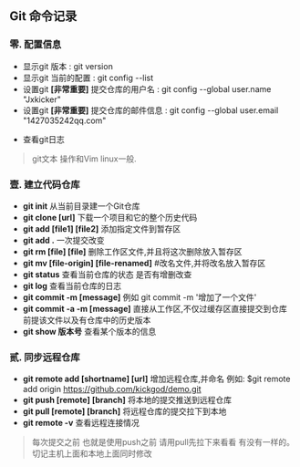 Git 命令记录
---
### 零. 配置信息
  *  显示git 版本 : git version
  *  显示git 当前的配置          : git config --list 
  *  设置git **[非常重要]**  提交仓库的用户名     : git config --global user.name  "Jxkicker"
  *  设置git **[非常重要]**  提交仓库的邮件信息  : git config --global user.email  "1427035242qq.com"
+ 查看git日志  
> git文本 操作和Vim linux一般.

### 壹. 建立代码仓库
* **git init** 从当前目录建一个Git仓库
* **git clone [url]**  下载一个项目和它的整个历史代码
* **git add [file1] [file2]** 添加指定文件到暂存区
* **git add .** 一次提交改变 
* **git rm [file] [file]** 删除工作区文件,并且将这次删除放入暂存区
* **git mv [file-origin] [file-renamed]** #改名文件,并将改名放入暂存区
* **git status** 查看当前仓库的状态  是否有增删改查
* **git log** 查看当前仓库的日志
* **git commit -m [message]** 例如  git commit -m '增加了一个文件'
* **git commit -a -m [message]** 直接从工作区,不仅过缓存区直接提交到仓库 前提该文件以及有仓库中的历史版本
* **git show 版本号** 查看某个版本的信息
### 贰. 同步远程仓库
* **git remote add [shortname] [url]** 增加远程仓库,并命名  例如: $git remote add origin https://github.com/kickgod/demo.git
* **git push [remote] [branch]** 将本地的提交推送到远程仓库
* **git pull [remote] [branch]** 将远程仓库的提交拉下到本地
* **git remote -v** 查看远程连接情况
> 每次提交之前 也就是使用push之前 请用pull先拉下来看看 有没有一样的。切记主机上面和本地上面同时修改
